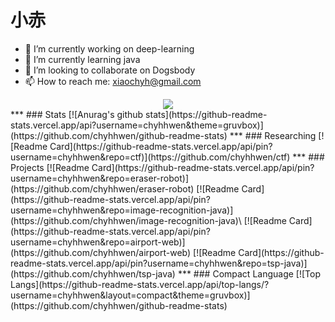 # 小赤
- 🔭 I’m currently working on deep-learning
- 🌱 I’m currently learning java
- 👯 I’m looking to collaborate on Dogsbody
- 📫 How to reach me: xiaochyh@gmail.com
<div align="center">
  <img  src="https://github-readme-streak-stats.herokuapp.com?user=chyhhwen&theme=onedark&date_format=M%20j%5B%2C%20Y%5D" />
</div>
***
### Stats
[![Anurag's github stats](https://github-readme-stats.vercel.app/api?username=chyhhwen&theme=gruvbox)](https://github.com/chyhhwen/github-readme-stats)  
***
### Researching
[![Readme Card](https://github-readme-stats.vercel.app/api/pin?username=chyhhwen&repo=ctf)](https://github.com/chyhhwen/ctf)
*** 
### Projects
[![Readme Card](https://github-readme-stats.vercel.app/api/pin?username=chyhhwen&repo=eraser-robot)](https://github.com/chyhhwen/eraser-robot)
[![Readme Card](https://github-readme-stats.vercel.app/api/pin?username=chyhhwen&repo=image-recognition-java)](https://github.com/chyhhwen/image-recognition-java)\
[![Readme Card](https://github-readme-stats.vercel.app/api/pin?username=chyhhwen&repo=airport-web)](https://github.com/chyhhwen/airport-web)
[![Readme Card](https://github-readme-stats.vercel.app/api/pin?username=chyhhwen&repo=tsp-java)](https://github.com/chyhhwen/tsp-java)
***
### Compact Language
[![Top Langs](https://github-readme-stats.vercel.app/api/top-langs/?username=chyhhwen&layout=compact&theme=gruvbox)](https://github.com/chyhhwen/github-readme-stats)


